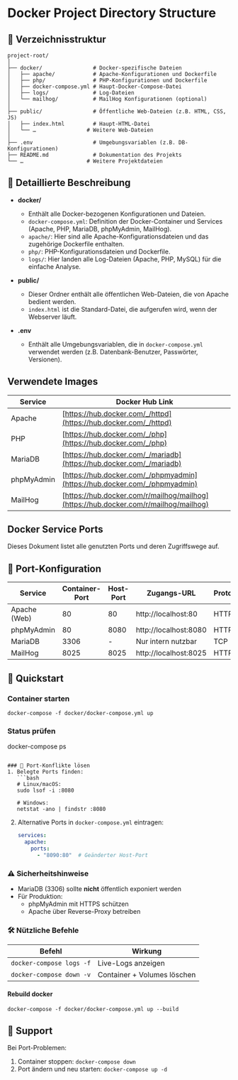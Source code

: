 # Docker Project Directory Structure

## 📁 Verzeichnisstruktur

```
project-root/  
│
├── docker/                # Docker-spezifische Dateien  
│   ├── apache/            # Apache-Konfigurationen und Dockerfile  
│   ├── php/               # PHP-Konfigurationen und Dockerfile  
│   ├── docker-compose.yml # Haupt-Docker-Compose-Datei  
│   ├── logs/              # Log-Dateien  
│   └── mailhog/           # MailHog Konfigurationen (optional)  
│  
├── public/                # Öffentliche Web-Dateien (z.B. HTML, CSS, JS)  
│   ├── index.html         # Haupt-HTML-Datei  
│   └── …                # Weitere Web-Dateien  
│  
├── .env                   # Umgebungsvariablen (z.B. DB-Konfigurationen)  
├── README.md              # Dokumentation des Projekts  
└── …                    # Weitere Projektdateien  
```

## 📂 Detaillierte Beschreibung

- **docker/**
    - Enthält alle Docker-bezogenen Konfigurationen und Dateien.
    - `docker-compose.yml`: Definition der Docker-Container und Services (Apache, PHP, MariaDB, phpMyAdmin, MailHog).
    - `apache/`: Hier sind alle Apache-Konfigurationsdateien und das zugehörige Dockerfile enthalten.
    - `php/`: PHP-Konfigurationsdateien und Dockerfile.
    - `logs/`: Hier landen alle Log-Dateien (Apache, PHP, MySQL) für die einfache Analyse.

- **public/**
    - Dieser Ordner enthält alle öffentlichen Web-Dateien, die von Apache bedient werden.
    - `index.html` ist die Standard-Datei, die aufgerufen wird, wenn der Webserver läuft.

- **.env**
    - Enthält alle Umgebungsvariablen, die in `docker-compose.yml` verwendet werden (z.B. Datenbank-Benutzer, Passwörter, Versionen).


## Verwendete Images

| Service        | Docker Hub Link                                                       |
|----------------|----------------------------------------------------------------------|
| Apache         | [https://hub.docker.com/_/httpd](https://hub.docker.com/_/httpd)      |
| PHP            | [https://hub.docker.com/_/php](https://hub.docker.com/_/php)          |
| MariaDB        | [https://hub.docker.com/_/mariadb](https://hub.docker.com/_/mariadb)  |
| phpMyAdmin     | [https://hub.docker.com/_/phpmyadmin](https://hub.docker.com/_/phpmyadmin) |
| MailHog        | [https://hub.docker.com/r/mailhog/mailhog](https://hub.docker.com/r/mailhog/mailhog) |

## Docker Service Ports

Dieses Dokument listet alle genutzten Ports und deren Zugriffswege auf.

## 📌 Port-Konfiguration

| Service      | Container-Port | Host-Port | Zugangs-URL           | Protokoll |
|--------------|----------------|-----------|-----------------------|-----------|
| Apache (Web) | 80             | 80        | http://localhost:80   | HTTP      |
| phpMyAdmin   | 80             | 8080      | http://localhost:8080 | HTTP      |
| MariaDB      | 3306           | -         | Nur intern nutzbar    | TCP       |
| MailHog      | 8025           | 8025      | http://localhost:8025 | HTTP      |


## 🚀 Quickstart
### Container starten
```
docker-compose -f docker/docker-compose.yml up
```

### Status prüfen
docker-compose ps
```

### 🔧 Port-Konflikte lösen
1. Belegte Ports finden:
   ```bash
   # Linux/macOS:
   sudo lsof -i :8080
   
   # Windows:
   netstat -ano | findstr :8080
   ```

2. Alternative Ports in `docker-compose.yml` eintragen:
   ```yaml
   services:
     apache:
       ports:
         - "8090:80"  # Geänderter Host-Port
   ```

### ⚠️ Sicherheitshinweise
- MariaDB (3306) sollte **nicht** öffentlich exponiert werden
- Für Produktion:
  - phpMyAdmin mit HTTPS schützen
  - Apache über Reverse-Proxy betreiben

### 🛠️ Nützliche Befehle
| Befehl                      | Wirkung                     |
|-----------------------------|----------------------------|
| `docker-compose logs -f`    | Live-Logs anzeigen         |
| `docker-compose down -v`    | Container + Volumes löschen|

#### Rebuild docker
```
docker-compose -f docker/docker-compose.yml up --build
```

## 📎 Support
Bei Port-Problemen:
1. Container stoppen: `docker-compose down`
2. Port ändern und neu starten: `docker-compose up -d`
